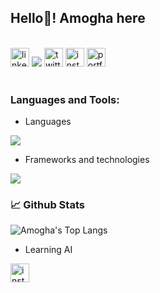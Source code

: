 
<h2 align="left">Hello👋! Amogha here</h2>


<br clear="both">
<div align="left">
  <a href="https://www.linkedin.com/in/amoghabn/" target="_blank">
    <img src="https://img.shields.io/static/v1?message=LinkedIn&logo=linkedin&label=&color=0077B5&logoColor=white&labelColor=&style=for-the-badge" height="30" alt="linkedin logo"  /></a>
  <a href="mailto:amoghabn1996@gmail.com?subject=[GitHub]%20Contact&body=Hello,"><img src="https://img.shields.io/badge/e‑mail-D14836.svg?style=for-the-badge&logo=GMail&logoColor=white" /></a>
  <a href="https://twitter.com/amoghabn/" target="_blank">
    <img src="https://img.shields.io/static/v1?message=Twitter&logo=twitter&label=&color=1DA1F2&logoColor=white&labelColor=&style=for-the-badge" height="30" alt="twitter logo"  /></a>
  <a href="https://www.instagram.com/amoghabn/" target="_blank">
    <img src="https://img.shields.io/static/v1?message=Instagram&logo=instagram&label=&color=E4405F&logoColor=white&labelColor=&style=for-the-badge" height="30"  alt="instagram logo"  /></a>
   <a href="https://amoghabn.netlify.app/" target="_blank">
     <img src="https://img.shields.io/static/v1?message=Portfolio&label=&color=0077B5&labelColor=&style=for-the-badge" height="30" alt="portfolio logo" /></a>
</div>

<br>
<h3 align="left">Languages and Tools:</h3>

- Languages
<p align="left">
  <a href="https://skillicons.dev">
    <img src="https://skillicons.dev/icons?i=java,py,html,css,js" />
  </a>
</p>

- Frameworks and technologies
<p align="left">
  <a href="https://skillicons.dev">
    <img src="https://skillicons.dev/icons?i=spring,hibernate,react,git,maven,aws,docker,kubernetes,kafka,jupiter,streamlit" />
  </a>
</p>

### 📈 Github Stats

![Amogha's Top Langs](https://github-readme-stats.vercel.app/api/top-langs/?username=amoghabn&layout=compact&hide=php&hide_border=true&theme=radical)

- Learning AI
<a href="https://github.com/amoghabn/artificial_intelligence" target="_blank">
    <img src="https://img.shields.io/static/v1?message= Cancer Diagnosis | AI &label=&color=E4405F&logoColor=white&labelColor=&style=for-the-badge" height="30"  alt="instagram logo"  /></a>
